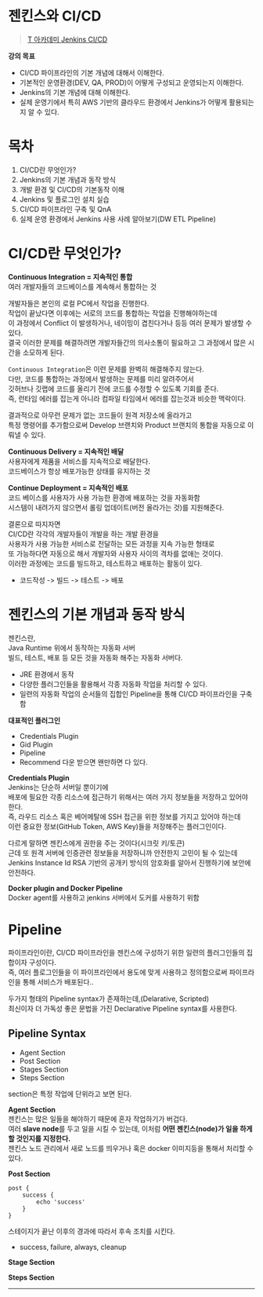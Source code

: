 # 젠킨스와 CI/CD
> [T 아카데미 Jenkins CI/CD](https://tacademy.skplanet.com/live/player/onlineLectureDetail.action?seq=190)     
       
**강의 목표**        
* CI/CD 파이프라인의 기본 개념에 대해서 이해한다.       
* 기본적인 운영환경(DEV, QA, PROD)이 어떻게 구성되고 운영되는지 이해한다.      
* Jenkins의 기본 개념에 대해 이해한다.       
* 실제 운영기에서 특히 AWS 기반의 클라우드 환경에서 Jenkins가 어떻게 활용되는지 알 수 있다.     

# 목차 

1. CI/CD란 무엇인가? 
2. Jenkins의 기본 개념과 동작 방식
3. 개발 환경 및 CI/CD의 기본동작 이해
4. Jenkins 및 플로그인 설치 실습
5. CI/CD 파이프라인 구축 및 QnA   
6. 실제 운영 환경에서 Jenkins 사용 사례 알아보기(DW ETL Pipeline)     

# CI/CD란 무엇인가?   

**Continuous Integration = 지속적인 통합**   
여러 개발자들의 코드베이스를 계속해서 통합하는 것        
  
개발자들은 본인의 로컬 PC에서 작업을 진행한다.             
작업이 끝났다면 이후에는 서로의 코드를 통합하는 작업을 진행해야하는데      
이 과정에서 Conflict 이 발생하거나, 네이밍이 겹친다거나 등등 여러 문제가 발생할 수 있다.     
결국 이러한 문제를 해결하려면 개발자들간의 의사소통이 필요하고 그 과정에서 많은 시간을 소모하게 된다.    
  
`Continuous Integration`은 이런 문제를 완벽히 해결해주지 않는다.        
다만, 코드를 통합하는 과정에서 발생하는 문제를 미리 알려주어서              
깃허브나 깃랩에 코드를 올리기 전에 코드를 수정할 수 있도록 기회를 준다.       
즉, 런타임 에러를 잡는게 아니라 컴파일 타임에서 에러를 잡는것과 비슷한 맥락이다.   
     
결과적으로 아무런 문제가 없는 코드들이 원격 저장소에 올라가고       
특정 명령어를 추가함으로써 Develop 브랜치와 Product 브랜치의 통합을 자동으로 이뤄낼 수 있다.          
    
**Continuous Delivery = 지속적인 배달**        
사용자에게 제품을 서비스를 지속적으로 배달한다.         
코드베이스가 항상 배포가능한 상태를 유지하는 것         
   
**Continue Deployment = 지속적인 배포**       
코드 베이스를 사용자가 사용 가능한 환경에 배포하는 것을 자동화함          
시스템이 내려가지 않으면서 롤링 업데이트(버전 올라가는 것)를 지원해준다.              
      
결론으로 따지자면         
CI/CD란 각각의 개발자들이 개발을 하는 개발 환경을       
사용자가 사용 가능한 서비스로 전달하는 모든 과정을 지속 가능한 형태로        
또 가능하다면 자동으로 해서 개발자와 사용자 사이의 격차를 없애는 것이다.       
이러한 과정에는 코드를 빌드하고, 테스트하고 배포하는 활동이 있다.      
          
* 코드작성 -> 빌드 -> 테스트 -> 배포     

# 젠킨스의 기본 개념과 동작 방식    

젠킨스란,    
Java Runtime 위에서 동작하는 자동화 서버    
빌드, 테스트, 배포 등 모든 것을 자동화 해주는 자동화 서버다.     

* JRE 환경에서 동작
* 다양한 플러그인들을 활용해서 각종 자동화 작업을 처리할 수 있다.    
* 일련의 자동화 작업의 순서들의 집합인 Pipeline을 통해 CI/CD 파이프라인을 구축함 

**대표적인 플러그인**     
* Credentials Plugin  
* Gid Plugin
* Pipeline 
* Recommend 다운 받으면 왠만하면 다 있다.    

**Credentials Plugin**   
Jenkins는 단순하 서버일 뿐이기에    
배포에 필요한 각종 리소스에 접근하기 위해서는 여러 가지 정보들을 저장하고 있어야 한다.         
즉, 라우드 리소스 혹은 베어메탈에 SSH 접근을 위한 정보를 가지고 있어야 하는데                
이런 중요한 정보(GitHub Token, AWS Key)들을 저장해주는 플러그인이다.                
             
다르게 말하면 젠킨스에게 권한을 주는 것이다(시크릿 키/토큰)          
근데 또 원격 서버에 인증관련 정보들을 저장하니까 안전한지 고민이 될 수 있는데        
Jenkins Instance Id RSA 기반의 공개키 방식의 암호화를 알아서 진행하기에 보안에 안전하다.       

**Docker plugin and Docker Pipeline**     
Docker agent를 사용하고 jenkins 서버에서 도커를 사용하기 위함        

# Pipeline    
파이프라인이란, CI/CD 파이프라인을 젠킨스에 구성하기 위한 일련의 플러그인들의 집합이자 구성이다.    
즉, 여러 플로그인들을 이 파이프라인에서 용도에 맞게 사용하고 정의함으로써 파이프라인을 통해 서비스가 배포된다..    
    
두가지 형태의 Pipeline syntax가 존재하는데,(Delarative, Scripted)       
최신이자 더 가독성 좋은 문법을 가진 Declarative Pipeline syntax를 사용한다.    

## Pipeline Syntax   

* Agent Section 
* Post Section 
* Stages Section
* Steps Section  

section은 특정 작업에 단위라고 보면 된다.    

**Agent Section**     
젠킨스는 많은 일들을 해야하기 때문에 혼자 작업하기가 버겁다.    
여러 **slave node**를 두고 일을 시킬 수 있는데, 이처럼 **어떤 젠킨스(node)가 일을 하게 할 것인지를 지정한다.**    
젠킨스 노드 관리에서 새로 노드를 띄우거나 혹은 docker 이미지등을 통해서 처리할 수 있다.       


**Post Section**    
```
post {
    success {
        echo 'success'
    }
}
```
스테이지가 끝난 이후의 경과에 따라서 후속 조치를 시킨다.     

* success, failure, always, cleanup



**Stage Section**

**Steps Section**     

****


















